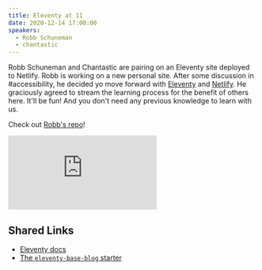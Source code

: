 ```yaml
---
title: Eleventy at 11
date: 2020-12-14 17:00:00
speakers:
  - Robb Schuneman
  - chantastic
---
```


Robb Schuneman and Chantastic are pairing on an Eleventy site deployed to Netlify.
Robb is working on a new personal site. After some discussion in #accessibility, he decided yo move forward with [Eleventy](https://www.11ty.dev/) and [Netlify](https://www.netlify.com/).
He graciously agreed to stream the learning process for the benefit of others here.
It'll be fun! And you don't need any previous knowledge to learn with us.

Check out [Robb's repo](https://github.com/chalkeater/robb-shoes)!

<div data-responsive-youtube--container>
<iframe src="https://www.youtube.com/embed/zOM4RvrHUe8" frameborder="0" allow="accelerometer; autoplay; clipboard-write; encrypted-media; gyroscope; picture-in-picture" allowfullscreen></iframe>
</div>

## Shared Links

- [Eleventy docs](https://11ty.dev/docs/)
- [The `eleventy-base-blog` starter](https://github.com/11ty/eleventy-base-blog)
